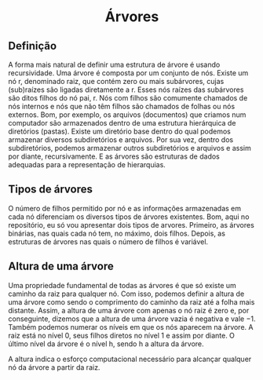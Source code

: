 <h1 align="center">Árvores</h1>

## Definição
<p>
A forma mais natural de definir uma estrutura de árvore é usando recursividade. Uma árvore é composta por um conjunto de nós. Existe um nó r, denominado raiz, que contém zero ou mais subárvores, cujas (sub)raízes são ligadas diretamente a r. Esses nós raízes das subárvores são ditos filhos do nó pai, r. Nós com filhos são comumente chamados de nós internos e nós que não têm filhos são chamados de folhas ou nós externos.
Bom, por exemplo, os arquivos (documentos) que criamos num computador são armazenados dentro de uma estrutura hierárquica de diretórios (pastas). Existe um diretório base dentro do qual podemos armazenar diversos subdiretórios e arquivos. Por sua vez, dentro dos subdiretórios, podemos armazenar outros subdiretórios e arquivos e assim por diante, recursivamente. E as árvores são estruturas de dados adequadas para a representação de hierarquias.
</p>

## Tipos de árvores
O número de filhos permitido por nó e as informações armazenadas em cada nó diferenciam os diversos tipos de árvores existentes. Bom, aqui no repositório, eu só vou apresentar dois tipos de arvores. Primeiro, as árvores binárias, nas quais cada nó tem, no máximo, dois filhos. Depois, as estruturas de árvores nas quais o número de filhos é variável. 

## Altura de uma árvore

Uma propriedade fundamental de todas as árvores é que só existe um caminho da raiz para qualquer nó. Com isso, podemos definir a altura de uma árvore como sendo o comprimento do caminho da raiz até a folha mais distante. Assim, a altura de uma árvore com apenas o nó raiz é zero e, por conseguinte, dizemos que a altura de uma árvore vazia é negativa e vale −1. Também podemos numerar os níveis em que os nós aparecem na árvore. A raiz está no nível 0, seus filhos diretos no nível 1 e assim por diante. O último nível da árvore é o nível h, sendo h a altura da árvore. 

A altura indica o esforço computacional necessário para alcançar qualquer nó da árvore a partir da raiz. 
